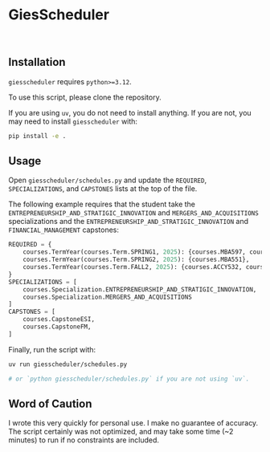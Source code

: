 # GiesScheduler
 
## Installation
`giesscheduler` requires `python>=3.12`.

To use this script, please clone the repository.

If you are using `uv`, you do not need to install anything. If you are not, you may need to install `giesscheduler` with:
```bash
pip install -e .
```

## Usage
Open `giesscheduler/schedules.py` and update the `REQUIRED`, `SPECIALIZATIONS`, and `CAPSTONES` lists at the top of the file.


The following example requires that the student take the `ENTREPRENEURSHIP_AND_STRATIGIC_INNOVATION` and `MERGERS_AND_ACQUISITIONS` 
specializations and the `ENTREPRENEURSHIP_AND_STRATIGIC_INNOVATION` and `FINANCIAL_MANAGEMENT` capstones:

```python
REQUIRED = {
    courses.TermYear(courses.Term.SPRING1, 2025): {courses.MBA597, courses.ACCY500},
    courses.TermYear(courses.Term.SPRING2, 2025): {courses.MBA551},
    courses.TermYear(courses.Term.FALL2, 2025): {courses.ACCY532, courses.CapstoneESI},
}
SPECIALIZATIONS = [
    courses.Specialization.ENTREPRENEURSHIP_AND_STRATIGIC_INNOVATION, 
    courses.Specialization.MERGERS_AND_ACQUISITIONS
]
CAPSTONES = [
    courses.CapstoneESI, 
    courses.CapstoneFM,
]
```

Finally, run the script with:
```bash
uv run giesscheduler/schedules.py

# or `python giesscheduler/schedules.py` if you are not using `uv`.
```

## Word of Caution
I wrote this very quickly for personal use. I make no guarantee of accuracy. The script certainly was not optimized, and may take some time (~2 minutes) to run if no constraints are included.
